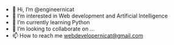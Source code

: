 - 👋 Hi, I’m @engineernicat
- 👀 I’m interested in Web development and Artificial Intelligence
- 🌱 I’m currently learning Python
- 💞️ I’m looking to collaborate on ...
- 📫 How to reach me webdevelopernicat@gmail.com

<!---
engineernicat/engineernicat is a ✨ special ✨ repository because its `README.md` (this file) appears on your GitHub profile.
You can click the Preview link to take a look at your changes.
--->
